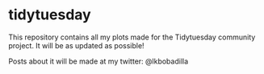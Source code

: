 # tidytuesday

This repository contains all my plots made for the Tidytuesday community project. It will be as updated as possible!

Posts about it will be made at my twitter: @lkbobadilla
